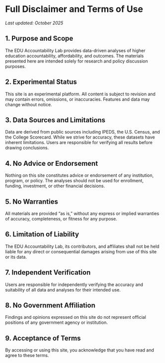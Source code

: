 # Full Disclaimer and Terms of Use

_Last updated: October 2025_

## 1. Purpose and Scope
The EDU Accountability Lab provides data-driven analyses of higher education accountability, affordability, and outcomes. The materials presented here are intended solely for research and policy discussion purposes.

## 2. Experimental Status
This site is an experimental platform. All content is subject to revision and may contain errors, omissions, or inaccuracies. Features and data may change without notice.

## 3. Data Sources and Limitations
Data are derived from public sources including IPEDS, the U.S. Census, and the College Scorecard. While we strive for accuracy, these datasets have inherent limitations. Users are responsible for verifying all results before drawing conclusions.

## 4. No Advice or Endorsement
Nothing on this site constitutes advice or endorsement of any institution, program, or policy. The analyses should not be used for enrollment, funding, investment, or other financial decisions.

## 5. No Warranties
All materials are provided “as is,” without any express or implied warranties of accuracy, completeness, or fitness for any purpose.

## 6. Limitation of Liability
The EDU Accountability Lab, its contributors, and affiliates shall not be held liable for any direct or consequential damages arising from use of this site or its data.

## 7. Independent Verification
Users are responsible for independently verifying the accuracy and suitability of all data and analyses for their intended use.

## 8. No Government Affiliation
Findings and opinions expressed on this site do not represent official positions of any government agency or institution.

## 9. Acceptance of Terms
By accessing or using this site, you acknowledge that you have read and agree to these terms.